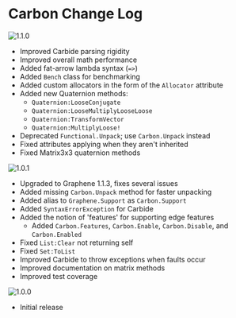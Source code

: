# Carbon Change Log

![1.1.0](https://img.shields.io/badge/1.1.0-in_development-orange.svg?style=flat-square)
- Improved Carbide parsing rigidity
- Improved overall math performance
- Added fat-arrow lambda syntax (`=>`)
- Added `Bench` class for benchmarking
- Added custom allocators in the form of the `Allocator` attribute
- Added new Quaternion methods:
	- `Quaternion:LooseConjugate`
	- `Quaternion:LooseMultiplyLooseLoose`
	- `Quaternion:TransformVector`
	- `Quaternion:MultiplyLoose!`
- Deprecated `Functional.Unpack`; use `Carbon.Unpack` instead
- Fixed attributes applying when they aren't inherited
- Fixed Matrix3x3 quaternion methods

![1.0.1](https://img.shields.io/badge/1.0.1-latest-brightgreen.svg?style=flat-square)
- Upgraded to Graphene 1.1.3, fixes several issues
- Added missing `Carbon.Unpack` method for faster unpacking
- Added alias to `Graphene.Support` as `Carbon.Support`
- Added `SyntaxErrorException` for Carbide
- Added the notion of 'features' for supporting edge features
	- Added `Carbon.Features`, `Carbon.Enable`, `Carbon.Disable`, and `Carbon.Enabled`
- Fixed `List:Clear` not returning self
- Fixed `Set:ToList`
- Improved Carbide to throw exceptions when faults occur
- Improved documentation on matrix methods
- Improved test coverage

![1.0.0](https://img.shields.io/badge/1.0.0-unsupported-red.svg?style=flat-square)
- Initial release